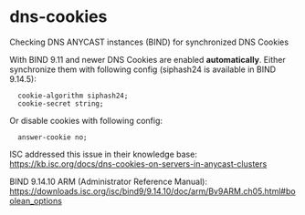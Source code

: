 # dns-cookies
Checking DNS ANYCAST instances (BIND) for synchronized DNS Cookies

With BIND 9.11 and newer DNS Cookies are enabled **automatically**. 
Either synchronize them with following config (siphash24 is available in BIND 9.14.5):
```
  cookie-algorithm siphash24;
  cookie-secret string;
```
Or disable cookies with following config:
```
  answer-cookie no;
```

ISC addressed this issue in their knowledge base:
https://kb.isc.org/docs/dns-cookies-on-servers-in-anycast-clusters

BIND 9.14.10 ARM (Administrator Reference Manual):
https://downloads.isc.org/isc/bind9/9.14.10/doc/arm/Bv9ARM.ch05.html#boolean_options
